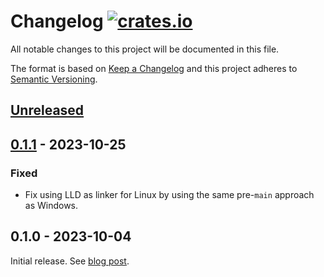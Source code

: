 # Changelog [![crates.io][crate-badge]][crate]

All notable changes to this project will be documented in this file.

The format is based on [Keep a Changelog](http://keepachangelog.com/en/1.0.0/)
and this project adheres to [Semantic
Versioning](http://semver.org/spec/v2.0.0.html).

## [Unreleased]

## [0.1.1] - 2023-10-25

### Fixed

- Fix using LLD as linker for Linux by using the same pre-`main` approach as
  Windows.

## 0.1.0 - 2023-10-04

Initial release. See [blog post](https://nikolaivazquez.com/blog/divan/).

[crate]:       https://crates.io/crates/divan
[crate-badge]: https://img.shields.io/crates/v/divan.svg

[Unreleased]: https://github.com/nvzqz/divan/compare/v0.1.1...HEAD
[0.1.1]: https://github.com/nvzqz/divan/compare/v0.1.0...v0.1.1
